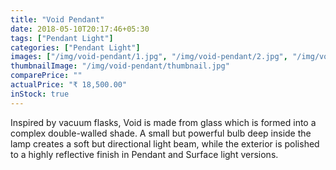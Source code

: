 ```yaml
---
title: "Void Pendant"
date: 2018-05-10T20:17:46+05:30
tags: ["Pendant Light"]
categories: ["Pendant Light"]
images: ["/img/void-pendant/1.jpg", "/img/void-pendant/2.jpg", "/img/void-pendant/3.jpg", "/img/void-pendant/4.jpg"]
thumbnailImage: "/img/void-pendant/thumbnail.jpg"
comparePrice: ""
actualPrice: "₹ 18,500.00"
inStock: true
---
```


Inspired by vacuum flasks, Void is made from glass which is formed into a complex double-walled shade. A small but powerful bulb deep inside the lamp creates a soft but directional light beam, while the exterior is polished to a highly reflective finish in Pendant and Surface light versions.